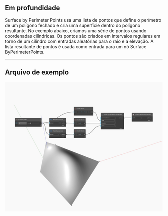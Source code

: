 ## Em profundidade
Surface by Perimeter Points usa uma lista de pontos que define o perímetro de um polígono fechado e cria uma superfície dentro do polígono resultante. No exemplo abaixo, criamos uma série de pontos usando coordenadas cilíndricas. Os pontos são criados em intervalos regulares em torno de um cilindro com entradas aleatórias para o raio e a elevação. A lista resultante de pontos é usada como entrada para um nó Surface ByPerimeterPoints.
___
## Arquivo de exemplo

![ByPerimeterPoints](./Autodesk.DesignScript.Geometry.Surface.ByPerimeterPoints_img.jpg)

